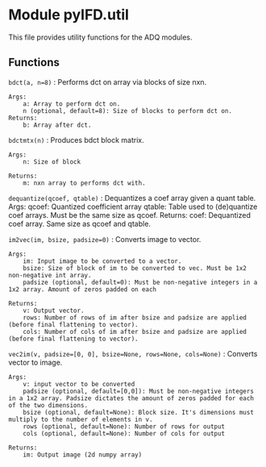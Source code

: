 Module pyIFD.util
=================
This file provides utility functions for the ADQ modules.

Functions
---------

    
`bdct(a, n=8)`
:   Performs dct on array via blocks of size nxn.
    
    Args:
        a: Array to perform dct on.
        n (optional, default=8): Size of blocks to perform dct on.
    Returns:
        b: Array after dct.

    
`bdctmtx(n)`
:   Produces bdct block matrix.
    
    Args:
        n: Size of block
    
    Returns:
        m: nxn array to performs dct with.

    
`dequantize(qcoef, qtable)`
:   Dequantizes a coef array given a quant table.
    Args:
        qcoef: Quantized coefficient array
        qtable: Table used to (de)quantize coef arrays. Must be the same size as qcoef.
    Returns:
        coef: Dequantized coef array. Same size as qcoef and qtable.

    
`im2vec(im, bsize, padsize=0)`
:   Converts image to vector.
    
    Args:
        im: Input image to be converted to a vector.
        bsize: Size of block of im to be converted to vec. Must be 1x2 non-negative int array.
        padsize (optional, default=0): Must be non-negative integers in a 1x2 array. Amount of zeros padded on each 
    
    Returns:
        v: Output vector.
        rows: Number of rows of im after bsize and padsize are applied (before final flattening to vector).
        cols: Number of cols of im after bsize and padsize are applied (before final flattening to vector).

    
`vec2im(v, padsize=[0, 0], bsize=None, rows=None, cols=None)`
:   Converts vector to image.
    
    Args:
        v: input vector to be converted
        padsize (optional, default=[0,0]): Must be non-negative integers in a 1x2 array. Padsize dictates the amount of zeros padded for each of the two dimensions.
        bsize (optional, default=None): Block size. It's dimensions must multiply to the number of elements in v.
        rows (optional, default=None): Number of rows for output
        cols (optional, default=None): Number of cols for output
    
    Returns:
        im: Output image (2d numpy array)